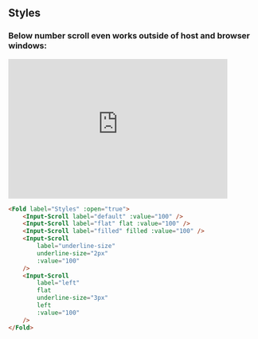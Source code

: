 ## Styles

### Below number scroll even works outside of host and browser windows:

<div class="centered"><iframe style="overflow: scroll;" width="440" height="280" seamless frameborder="0" scrolling="yes" src="https://brutalism.netlify.app/#/inputs/input-scroll/styles"> </iframe></div>


```html
<Fold label="Styles" :open="true">
    <Input-Scroll label="default" :value="100" />
    <Input-Scroll label="flat" flat :value="100" />
    <Input-Scroll label="filled" filled :value="100" />
    <Input-Scroll
        label="underline-size"
        underline-size="2px"
        :value="100"
    />
    <Input-Scroll
        label="left"
        flat
        underline-size="3px"
        left
        :value="100"
    />
</Fold>
```